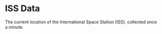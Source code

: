 # ISS Data

The current location of the International Space Station (ISS), collected once a minute.
